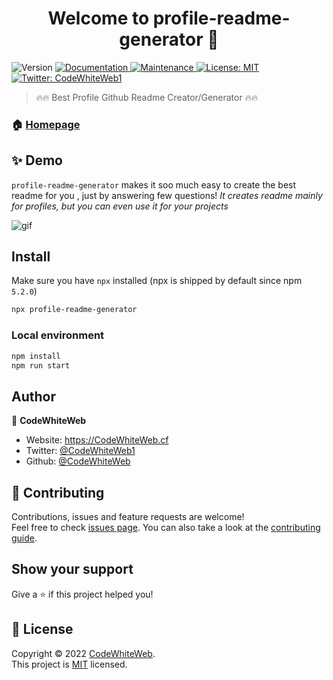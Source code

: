 <h1 align="center">Welcome to profile-readme-generator 👋</h1>
<p>
  <img alt="Version" src="https://img.shields.io/badge/version-1.0.0-blue.svg?cacheSeconds=2592000" />
  <a href="https://github.com/CodeWhiteWeb/profile-readme-generator#readme" target="_blank">
    <img alt="Documentation" src="https://img.shields.io/badge/documentation-yes-brightgreen.svg" />
  </a>
  <a href="https://github.com/CodeWhiteWeb/profile-readme-generator/graphs/commit-activity" target="_blank">
    <img alt="Maintenance" src="https://img.shields.io/badge/Maintained%3F-yes-green.svg" />
  </a>
  <a href="https://github.com/CodeWhiteWeb/profile-readme-generator/blob/master/LICENSE" target="_blank">
    <img alt="License: MIT" src="https://img.shields.io/github/license/CodeWhiteWeb/profile-readme-generator" />
  </a>
  <a href="https://twitter.com/CodeWhiteWeb1" target="_blank">
    <img alt="Twitter: CodeWhiteWeb1" src="https://img.shields.io/twitter/follow/CodeWhiteWeb1.svg?style=social" />
  </a>
</p>

> 🔥🔥 Best Profile Github Readme Creator/Generator 🔥🔥 

### 🏠 [Homepage](https://github.com/CodeWhiteWeb/profile-readme-generator#readme)

## ✨ Demo
`profile-readme-generator` makes it soo much easy to create the best readme for you , just by answering few questions!
*It creates readme mainly for profiles, but you can even use it for your projects*

![gif](https://i.imgur.com/zBX8pgb.gif)

## Install

Make sure you have `npx` installed (npx is shipped by default since npm `5.2.0`)
```sh
npx profile-readme-generator
```
### Local environment
```sh
npm install
npm run start
```

## Author

👤 **CodeWhiteWeb**

* Website: https://CodeWhiteWeb.cf
* Twitter: [@CodeWhiteWeb1](https://twitter.com/CodeWhiteWeb1)
* Github: [@CodeWhiteWeb](https://github.com/CodeWhiteWeb)

## 🤝 Contributing

Contributions, issues and feature requests are welcome!<br />Feel free to check [issues page](https://github.com/CodeWhiteWeb/profile-readme-generator/issues). You can also take a look at the [contributing guide](https://github.com/CodeWhiteWeb/profile-readme-generator/blob/master/CONTRIBUTING.md).

## Show your support

Give a ⭐️ if this project helped you!

## 📝 License

Copyright © 2022 [CodeWhiteWeb](https://github.com/CodeWhiteWeb).<br />
This project is [MIT](https://github.com/CodeWhiteWeb/profile-readme-generator/blob/master/LICENSE) licensed.
